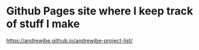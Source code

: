 # Github Pages site where I keep track of stuff I make

https://andrewjbe.github.io/andrewjbe-project-list/
